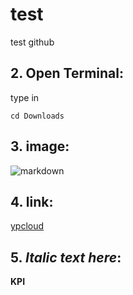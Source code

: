 # test
test github

## 2. Open Terminal:
type in
```
cd Downloads
```

## 3. image:
![markdown](https://i.imgur.com/VwG4PXM.png)

## 4. link:
[ypcloud](https://eip.ypcloud.com/zh_TW/)

## 5. _Italic text here_:
**KPI**

